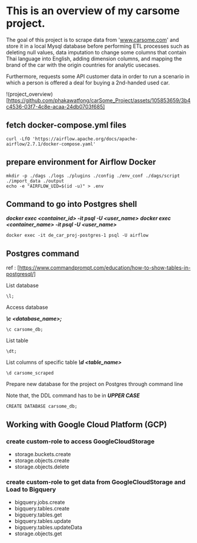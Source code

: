 # This is an overview of my carsome project.
The goal of this project is to scrape data from 'www.carsome.com' and store it in a local Mysql database 
before performing ETL processes such as deleting null values, data imputation to change some columns that contain Thai language into English, 
adding dimension columns, and mapping the brand of the car with the origin countries for analytic usecases.

Furthermore, requests some  API customer data in order to run a scenario in which a person is offered a deal for buying a 2nd-handed used car.


!(project_overview)[https://github.com/phakawatfong/carSome_Project/assets/105853659/3b4c4536-03f7-4c8e-acaa-24db0703f685]



## fetch docker-compose.yml files

```
curl -LfO 'https://airflow.apache.org/docs/apache-airflow/2.7.1/docker-compose.yaml'
```

## prepare environment for Airflow Docker


```
mkdir -p ./dags ./logs ./plugins ./config ./env_conf ./dags/script ./import_data ./output
echo -e "AIRFLOW_UID=$(id -u)" > .env
```


## Command to go into Postgres shell

***docker exec <container_id> -it psql -U <user_name>***
***docker exec <container_name> -it psql -U <user_name>***

```
docker exec -it de_car_proj-postgres-1 psql -U airflow
```


## Postgres command
ref : [https://www.commandprompt.com/education/how-to-show-tables-in-postgresql/]

List database

```
\l;
```

Access database

***\c <database_name>;***
```
\c carsome_db;
```

List table

```
\dt;
```

List columns of specific table
***\d <table_name>***

```
\d carsome_scraped
```

Prepare new database for the project on Postgres through command line

Note that, the DDL command has to be in ***UPPER CASE***

```
CREATE DATABASE carsome_db;
```



## Working with Google Cloud Platform (GCP)

### create custom-role to access GoogleCloudStorage
- storage.buckets.create
- storage.objects.create
- storage.objects.delete

### create custom-role to get data from GoogleCloudStorage and Load to Bigquery
-   bigquery.jobs.create
-   bigquery.tables.create
-   bigquery.tables.get
-   bigquery.tables.update
-   bigquery.tables.updateData
-   storage.objects.get

